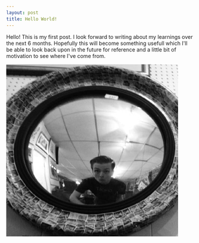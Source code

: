 ```yaml
---
layout: post
title: Hello World!
---
```



Hello! This is my first post. I look forward to writing about my learnings over the next 6 months. Hopefully this will become something usefull which I'll be able to look back upon in the future for reference and a little bit of motivation to see where I've come from. 


![Me!](/assets/me.jpeg)